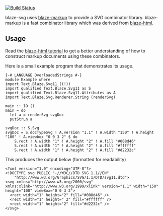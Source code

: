 [![Build Status](https://secure.travis-ci.org/deepakjois/blaze-svg.png)](http://travis-ci.org/deepakjois/blaze-svg)

blaze-svg uses [blaze-markup] to provide a SVG combinator library. blaze-markup
is a fast combinator library which was derived from [blaze-html].
 
[blaze-markup]: http://github.com/jaspervdj/blaze-markup
[blaze-html]: http://jaspervdj.be/blaze/

## Usage

Read the [blaze-html tutorial][tutorial] to get a better understanding of how to 
construct markup documents using these combinators.

[tutorial]: http://jaspervdj.be/blaze/tutorial.html

Here is a small example program that demonstrates its usage.
 
```
{-# LANGUAGE OverloadedStrings #-}
module Example where
import Text.Blaze.Svg11 ((!))
import qualified Text.Blaze.Svg11 as S
import qualified Text.Blaze.Svg11.Attributes as A
import Text.Blaze.Svg.Renderer.String (renderSvg)

main :: IO ()
main = do
  let a = renderSvg svgDoc
  putStrLn a

svgDoc :: S.Svg
svgDoc = S.docTypeSvg ! A.version "1.1" ! A.width "150" ! A.height "100" ! A.viewbox "0 0 3 2" $ do
    S.rect ! A.width "1" ! A.height "2" ! A.fill "#008d46"
    S.rect ! A.width "1" ! A.height "2" ! A.fill "#ffffff"
    S.rect ! A.width "1" ! A.height "2" ! A.fill "#d2232c"
```

This produces the output below (formatted for readability)

```
<?xml version="1.0" encoding="UTF-8"?>
<!DOCTYPE svg PUBLIC "-//W3C//DTD SVG 1.1//EN"
    "http://www.w3.org/Graphics/SVG/1.1/DTD/svg11.dtd">
<svg xmlns="http://www.w3.org/2000/svg" xmlns:xlink="http://www.w3.org/1999/xlink" version="1.1" width="150" height="100" viewBox="0 0 3 2">
  <rect width="1" height="2" fill="#008d46" />
  <rect width="1" height=" 2" fill="#ffffff" />
  <rect width="1" height="2" fill="#d2232c" />
</svg>
```
